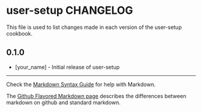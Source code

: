 user-setup CHANGELOG
====================

This file is used to list changes made in each version of the user-setup cookbook.

0.1.0
-----
- [your_name] - Initial release of user-setup

- - -
Check the [Markdown Syntax Guide](http://daringfireball.net/projects/markdown/syntax) for help with Markdown.

The [Github Flavored Markdown page](http://github.github.com/github-flavored-markdown/) describes the differences between markdown on github and standard markdown.
